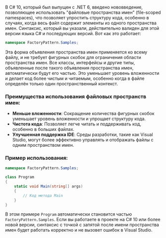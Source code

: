 В C# 10, который был выпущен с .NET 6, введено нововведение, позволяющее использовать "файловые пространства имен" (file-scoped namespaces), что позволяет упростить структуру кода, особенно в случаях, когда весь файл содержит элементы из одного пространства имен. Синтаксис, который вы указали, действительно валиден для этой версии языка C# и последующих версий. Вот как это работает:

``` C#
namespace FactoryPattern.Samples;
```

Эта форма объявления пространства имен применяется ко всему файлу, и не требует фигурных скобок для ограничения области пространства имен. Все классы, интерфейсы и другие типы, объявленные после такого объявления пространства имен, автоматически будут его частью. Это уменьшает уровень вложенности и делает код более чистым и читаемым, особенно когда в файле определён только один пространственный контекст.

### Преимущества использования файловых пространств имен:

- **Меньше вложенности**: Сокращение количества фигурных скобок уменьшает уровень вложенности и упрощает структуру кода.
- **Чистота кода**: Позволяет легче читать и поддерживать код, особенно в больших файлах.
- **Улучшенная поддержка IDE**: Среды разработки, такие как Visual Studio, могут более эффективно управлять и отображать файлы с одним пространством имен.

### Пример использования:

```C#
namespace FactoryPattern.Samples;  

class Program 
{     
	static void Main(string[] args)     
	{         
		// Код метода Main    
	} 
}
```

В этом примере `Program` автоматически становится частью `FactoryPattern.Samples`. Если вы работаете в проекте на C# 10 или более новой версии, синтаксис с точкой с запятой после имени пространства имен будет работать корректно и не вызовет ошибок в Visual Studio.